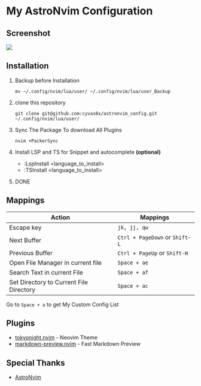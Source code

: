 # My AstroNvim Configuration
## Screenshot
![](https://images2.imgbox.com/34/da/SlHiuWWI_o.jpg) 
## Installation
1. Backup before Installation
   ```
   mv ~/.config/nvim/lua/user/ ~/.config/nvim/lua/user_Backup
   ```

2. clone this repository 

   ```
   git clone git@github.com:cyvas8x/astronvim_config.git ~/.config/nvim/lua/user/
   ```

3. Sync The Package To download All Plugins
   ```
   nvim +PackerSync
   ```

4. Install LSP and TS for Snippet and autocomplete **(optional)**
   - :LspInstall <language_to_install>
   - :TSInstall <language_to_install>

5. DONE

## Mappings

| Action                                  | Mappings                      |
| ---------------                         | ----------------              |
| Escape key                              | `jk, jj, qw`                  |
| Next Buffer                             | `Ctrl + PageDown` or `Shift-L`|
| Previous Buffer                         | `Ctrl + PageUp` or `Shift-H`  |
| Open File Manager in current file       | `Space + ae`                  |
| Search Text in current File             | `Space + af`                  |
| Set Directory to Current File Directory | `Space + ac`                  |

Go to `Space + a` to get My Custom Config List

## Plugins
- [tokyonight.nvim](https://github.com/folke/tokyonight.nvim) - Neovim Theme
- [markdown-preview.nvim](https://github.com/iamcco/markdown-preview.nvim) - Fast Markdown Preview

## Special Thanks
- [AstroNvim](https://github.com/AstroNvim/) 
